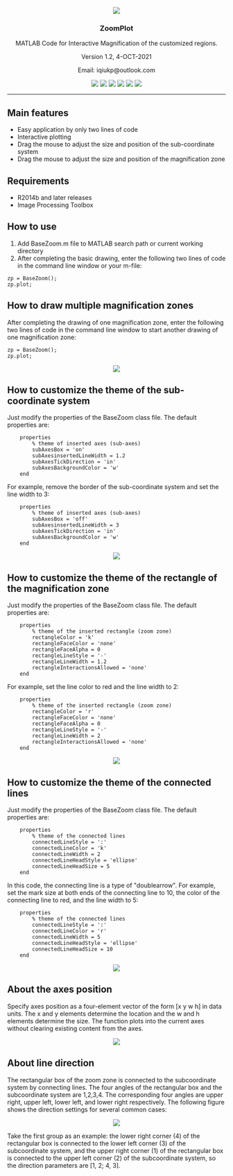 <p align="center">
  <img src="https://github.com/iqiukp/ZoomPlot/blob/main/v1.2-demo.gif">
</p>

<h3 align="center">ZoomPlot</h3>

<p align="center">MATLAB Code for Interactive Magnification of the customized regions.</p>
<p align="center">Version 1.2, 4-OCT-2021</p>
<p align="center">Email: iqiukp@outlook.com</p>

<div align=center>

<img src="https://img.shields.io/github/v/release/iqiukp/ZoomPlot?label=version" />
<img src="https://img.shields.io/github/repo-size/iqiukp/ZoomPlot" />
<img src="https://img.shields.io/github/languages/code-size/iqiukp/ZoomPlot" />
<img src="https://img.shields.io/github/languages/top/iqiukp/ZoomPlot" />
<img src="https://img.shields.io/github/stars/iqiukp/ZoomPlot" />
<img src="https://img.shields.io/github/forks/iqiukp/ZoomPlot" />
</div>

<hr />

## Main features

- Easy application by only two lines of code
- Interactive plotting
- Drag the mouse to adjust the size and position of the sub-coordinate system 
- Drag the mouse to adjust the size and position of the magnification zone

## Requirements

- R2014b and later releases
- Image Processing Toolbox

## How to use

1. Add BaseZoom.m file to MATLAB search path or current working directory
2. After completing the basic drawing, enter the following two lines of code in the command line window or your m-file: 
```
zp = BaseZoom();
zp.plot;
```
## How to draw multiple magnification zones

After completing the drawing of one magnification zone, enter the following two lines of code in the command line window to start another drawing of one magnification zone: 
```
zp = BaseZoom();
zp.plot;
```
<p align="center">
  <img src="https://z3.ax1x.com/2021/10/06/4xNr9I.png">
</p>

## How to customize the theme of the sub-coordinate system

Just modify the properties of the BaseZoom class file. The default properties are: 
```
    properties
        % theme of inserted axes (sub-axes)
        subAxesBox = 'on'
        subAxesinsertedLineWidth = 1.2
        subAxesTickDirection = 'in'
        subAxesBackgroundColor = 'w'
    end
```
For example, remove the border of the sub-coordinate system and set the line width to 3: 
```
    properties
        % theme of inserted axes (sub-axes)
        subAxesBox = 'off'
        subAxesinsertedLineWidth = 3
        subAxesTickDirection = 'in'
        subAxesBackgroundColor = 'w'
    end
```
<p align="center">
  <img src="https://z3.ax1x.com/2021/10/06/4xwQr6.png">
</p>

## How to customize the theme of the rectangle of the magnification zone

Just modify the properties of the BaseZoom class file. The default properties are: 
```
    properties
        % theme of the inserted rectangle (zoom zone)
        rectangleColor = 'k'
        rectangleFaceColor = 'none'
        rectangleFaceAlpha = 0
        rectangleLineStyle = '-'
        rectangleLineWidth = 1.2
        rectangleInteractionsAllowed = 'none'
    end
```
For example, set the line color to red and the line width to 2: 
```
    properties
        % theme of the inserted rectangle (zoom zone)
        rectangleColor = 'r'
        rectangleFaceColor = 'none'
        rectangleFaceAlpha = 0
        rectangleLineStyle = '-'
        rectangleLineWidth = 2
        rectangleInteractionsAllowed = 'none'
    end
```

<p align="center">
  <img src="https://z3.ax1x.com/2021/10/06/4xw3VO.png">
</p>

## How to customize the theme of the connected lines

Just modify the properties of the BaseZoom class file. The default properties are: 
```
    properties
        % theme of the connected lines
        connectedLineStyle = ':'
        connectedLineColor = 'k'
        connectedLineWidth = 2
        connectedLineHeadStyle = 'ellipse'
        connectedLineHeadSize = 5
    end
```
In this code, the connecting line is a type of "doublearrow". For example, set the mark size at both ends of the connecting line to 10, the color of the connecting line to red, and the line width to 5: 
```
    properties
        % theme of the connected lines
        connectedLineStyle = ':'
        connectedLineColor = 'r'
        connectedLineWidth = 5
        connectedLineHeadStyle = 'ellipse'
        connectedLineHeadSize = 10
    end
```
<p align="center">
  <img src="https://z3.ax1x.com/2021/10/06/4xwGIe.png">
</p>

## About the axes position

Specify axes position as a four-element vector of the form [x y w h] in data units. The x and y elements determine the location and the w and h elements determine the size. The function plots into the current axes without clearing existing content from the axes.

<p align="center">
  <img src="https://z3.ax1x.com/2021/10/06/4xwtGd.png">
</p>
 
## About line direction
The rectangular box of the zoom zone is connected to the subcoordinate system by connecting lines. The four angles of the rectangular box and the subcoordinate system are 1,2,3,4. The corresponding four angles are upper right, upper left, lower left, and lower right respectively. The following figure shows the direction settings for several common cases:

<p align="center">
  <img src="https://z3.ax1x.com/2021/10/06/4xwUxI.png">
</p>

Take the first group as an example: the lower right corner (4) of the rectangular box is connected to the lower left corner (3) of the subcoordinate system, and the upper right corner (1) of the rectangular box is connected to the upper left corner (2) of the subcoordinate system, so the direction parameters are [1, 2; 4, 3].
